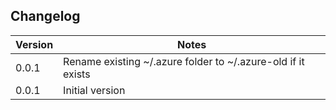 
## Changelog

| Version | Notes                                                        |
| ------- | ------------------------------------------------------------ |
| 0.0.1   | Rename existing ~/.azure folder to ~/.azure-old if it exists |
| 0.0.1   | Initial version                                              |